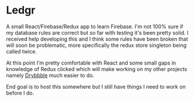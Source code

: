 # Ledgr

A small React/Firebase/Redux app to learn Firebase. I'm not 100% sure if my database rules are correct but so far with testing it's been pretty solid. I received help developing this and I think some rules have been broken that will soon be problematic, more specifically the redux store singleton being called twice.

At this point I'm pretty comfortable with React and some small gaps in knowledge of Redux clicked which will make working on my other projects namely [Drybbble](https://diope.github.com/drybbble) much easier to do.

End goal is to host this somewhere but I still have things I need to work on before I do.